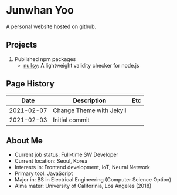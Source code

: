 # Junwhan Yoo

A personal website hosted on github.

## Projects

1. Published npm packages
    - [nullsy](https://www.npmjs.com/package/nullsy): A lightweight validity checker for node.js

## Page History
Date | Description | Etc
-- | -- | --
2021-02-07 | Change Theme with Jekyll
2021-02-03 | Initial commit |

## About Me
- Current job status: Full-time SW Developer
- Current location: Seoul, Korea
- Interests in: Frontend development, IoT, Neural Network
- Primary tool: JavaScript
- Major in: BS in Electrical Engineering (Computer Science Option)
- Alma mater: University of Califorinia, Los Angeles (2018)
